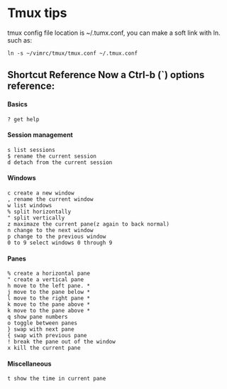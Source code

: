 
# Tmux tips 

tmux config file location is ~/.tumx.conf, you can make a soft link with ln.
such as:
    
    ln -s ~/vimrc/tmux/tmux.conf ~/.tmux.conf

## Shortcut Reference Now a Ctrl-b (`) options reference:

#### Basics

    ? get help
#### Session management

    s list sessions
    $ rename the current session
    d detach from the current session

#### Windows

    c create a new window
    , rename the current window
    w list windows
    % split horizontally
    " split vertically
    z maximaze the current pane(z again to back normal)
    n change to the next window
    p change to the previous window
    0 to 9 select windows 0 through 9

#### Panes

    % create a horizontal pane
    " create a vertical pane
    h move to the left pane. *
    j move to the pane below *
    l move to the right pane *
    k move to the pane above *
    k move to the pane above *
    q show pane numbers
    o toggle between panes
    } swap with next pane
    { swap with previous pane
    ! break the pane out of the window
    x kill the current pane

#### Miscellaneous

    t show the time in current pane
